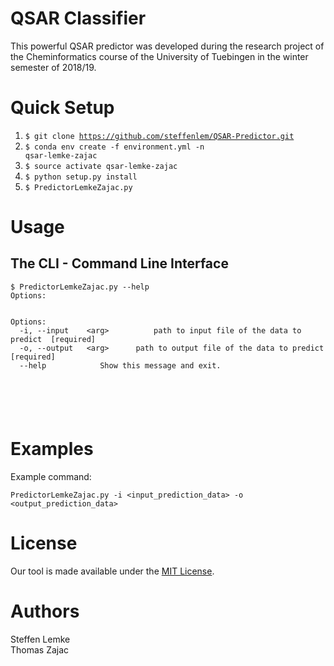 # QSAR Classifier

This powerful QSAR predictor was developed during the research project of the Cheminformatics course of the University of Tuebingen in the winter semester of 2018/19.


Quick Setup
=====
1. <code>$ git clone https://github.com/steffenlem/QSAR-Predictor.git</code>
2. <code>$ conda env create -f environment.yml -n qsar-lemke-zajac</code>
3. <code>$ source activate qsar-lemke-zajac</code>
4. <code>$ python setup.py install</code> 
5. <code>$ PredictorLemkeZajac.py</code>



Usage
=====

## The CLI - Command Line Interface

```
$ PredictorLemkeZajac.py --help
Options:


Options:
  -i, --input	 <arg>         	path to input file of the data to predict  [required]
  -o, --output	 <arg> 		path to output file of the data to predict [required]
  --help			Show this message and exit.






```


Examples
=====
Example command:    
```
PredictorLemkeZajac.py -i <input_prediction_data> -o <output_prediction_data>     
```

  

License
=====
Our tool is made available under the [MIT License](http://www.opensource.org/licenses/mit-license.php).

Authors
=====
Steffen Lemke    
Thomas Zajac    



